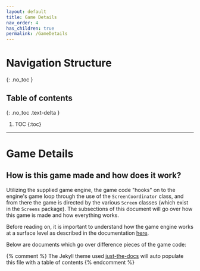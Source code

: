 ```yaml
---
layout: default
title: Game Details
nav_order: 4
has_children: true
permalink: /GameDetails
---
```


# Navigation Structure
{: .no_toc }

## Table of contents
{: .no_toc .text-delta }

1. TOC
{:toc}

---

# Game Details

## How is this game made and how does it work?

Utilizing the supplied game engine, the game code "hooks" on to the engine's game loop through the use of the `ScreenCoordinator` class,
and from there the game is directed by the various `Screen` classes (which exist in the `Screens` package). The subsections
of this document will go over how this game is made and how everything works.

Before reading on, it is important to understand how the game engine works at a surface level as described in the documentation [here](../GameEngine/game-engine.md).

Below are documents which go over difference pieces of the game code:

{% comment %} 
    The Jekyll theme used [just-the-docs](https://pmarsceill.github.io/just-the-docs/) will auto populate this file with a table of contents
{% endcomment %}